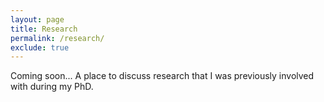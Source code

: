 ```yaml
---
layout: page
title: Research
permalink: /research/
exclude: true
---
```


Coming soon... A place to discuss research that I was previously involved with during my PhD. 
<!-- I'm part of the [computational science and engineering][CSE] research group, within the [School of Computing][SoC] at Leeds. -->

<!--![My helpful screenshot]({{ "/assets/rfn_example.png" | absolute_url }})-->

<!-- [SoC]: https://engineering.leeds.ac.uk/computing
[CSE]: https://institutes.engineering.leeds.ac.uk/computing/research/cse/ -->